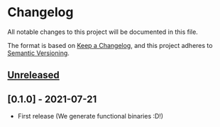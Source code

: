 # Changelog
All notable changes to this project will be documented in this file.

The format is based on [Keep a Changelog](https://keepachangelog.com/en/1.0.0/),
and this project adheres to [Semantic Versioning](https://semver.org/spec/v2.0.0.html).

## [Unreleased]

## [0.1.0] - 2021-07-21

* First release (We generate functional binaries :D!)

[Unreleased]: https://github.com/StunxFS/foxil/compare/v0.1.0...HEAD
[0.0.1]: https://github.com/StunxFS/foxil/releases/tag/v0.1.0
